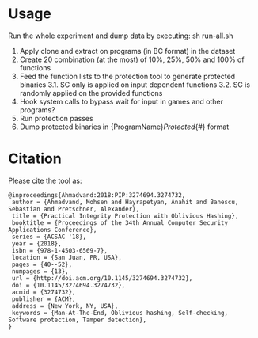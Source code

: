 

# Usage
Run the whole experiment and dump data by executing:
sh run-all.sh




1. Apply clone and extract on programs (in BC format) in the dataset
2. Create 20 combination (at the most) of 10%, 25%, 50% and 100% of functions
3. Feed the function lists to the protection tool to generate protected binaries
	3.1. SC only is applied on input dependent functions
	3.2. SC is randomly applied on the provided functions
4. Hook system calls to bypass wait for input in games and other programs?
5. Run protection passes
6. Dump protected binaries in {ProgramName}_Protected_{#} format

# Citation
Please cite the tool as:
```
@inproceedings{Ahmadvand:2018:PIP:3274694.3274732,
 author = {Ahmadvand, Mohsen and Hayrapetyan, Anahit and Banescu, Sebastian and Pretschner, Alexander},
 title = {Practical Integrity Protection with Oblivious Hashing},
 booktitle = {Proceedings of the 34th Annual Computer Security Applications Conference},
 series = {ACSAC '18},
 year = {2018},
 isbn = {978-1-4503-6569-7},
 location = {San Juan, PR, USA},
 pages = {40--52},
 numpages = {13},
 url = {http://doi.acm.org/10.1145/3274694.3274732},
 doi = {10.1145/3274694.3274732},
 acmid = {3274732},
 publisher = {ACM},
 address = {New York, NY, USA},
 keywords = {Man-At-The-End, Oblivious hashing, Self-checking, Software protection, Tamper detection},
}
```
